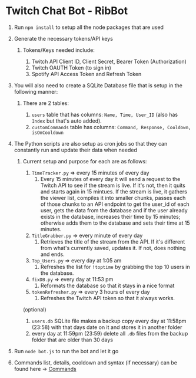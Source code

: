 # Twitch Chat Bot - RibBot

1. Run `npm install` to setup all the node packages that are used
2. Generate the necessary tokens/API keys

    1. Tokens/Keys needed include:
    
        1. Twitch API Client ID, Client Secret, Bearer Token (Authorization)
        2. Twitch OAUTH Token (to sign in)
        3. Spotify API Access Token and Refresh Token

3. You will also need to create a SQLite Database file that is setup in the following manner:
    
    1. There are 2 tables:
        
        1. `users` table that has columns: `Name, Time, User_ID` (also has `Index` but that's auto added).
        2. `customCommands` table has columns: `Command, Response, Cooldown, isOnCooldown`
        
4. The Python scripts are also setup as cron jobs so that they can constantly run and update their data when needed

    1. Current setup and purpose for each are as follows:

        1. `TimeTracker.py` => every 15 minutes of every day
            1. Every 15 minutes of every day it will send a request to the Twitch API to see if the stream is live.  If it's not, then it quits and starts again in 15 mintues.  If the stream is live, it gathers the viewer list, compiles it into smaller chunks, passes each of those chunks to an API endpoint to get the user_id of each user, gets the data from the database and if the user already exists in the database, increases their time by 15 minutes; otherwise adds them to the database and sets their time at 15 minutes.
        2. `TitleGrabber.py` => every minute of every day
            1. Retrieves the title of the stream from the API.  If it's different from what's currently saved, updates it.  If not, does nothing and ends.
        3. `Top_Users.py` => every day at 1:05 am
            1. Refreshes the list for `!toptime` by grabbing the top 10 users in the database.
        4. `fixDB.py` => every day at 11:53 pm
            1. Reformats the database so that it stays in a nice format
        5. `tokenRefresher.py` => every 3 hours of every day
            1. Refreshes the Twitch API token so that it always works.
        
        (optional)
        
        1. `users.db` SQLite file makes a backup copy every day at 11:58pm (23:58) with that days date on it and stores it in another folder
        2. every day at 11:59pm (23:59) delete all `.db` files from the backup folder that are older than 30 days

5. Run `node bot.js` to run the bot and let it go

6. Commands list, details, cooldown and syntax (if necessary) can be found here -> [Commands](https://github.com/nckrdr826/twitch_bot/blob/main/commands.md)
